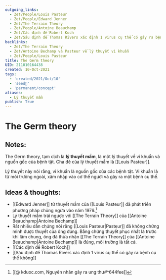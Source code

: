 ```yaml
---
outgoing_links:
  - Zet/People/Louis Pasteur
  - Zet/People/Edward Jenner
  - Zet/The Terrain Theory
  - Zet/People/Antoine Beauchamp
  - Zet/Các định đề Robert Koch
  - Zet/Sáu định đề Thomas Rivers xác định 1 virus cụ thể có gây ra bệnh cụ thể không
backlinks:
  - Zet/The Terrain Theory
  - Zet/Antoine Bechamp và Pasteur về lý thuyết vi khuẩn
  - Zet/People/Louis Pasteur
title: The Germ theory
UID: 211010164438
created: 10-Oct-2021
tags:
  - 'created/2021/Oct/10'
  - 'seed🥜'
  - 'permanent/concept'
aliases:
  - Lý thuyết mầm
publish: True
---
```

# The Germ theory

## Notes:
The Germ theory, tạm dịch là **lý thuyết mầm**, là một lý thuyết về vi khuẩn và nguồn gốc của bệnh tật. Cha đẻ của lý thuyết mầm là [[Louis Pasteur]].

Lý thuyết này nói rằng, vi khuẩn là nguồn gốc của các bệnh tật. Vi khuẩn là từ môi trường ngoài, xâm nhập vào cơ thể người và gây ra một bệnh cụ thể.

## Ideas & thoughts:
- [[Edward Jenner]] từ thuyết mầm của [[Louis Pasteur]] đã phát triển phương pháp chủng ngừa vào năm 1976.[^edward]
- Lý thuyết mầm trái ngược với [[The Terrain Theory]] của [[Antoine Beauchamp|Antoine Bechamp]]
- Rất nhiều dẫn chứng nói rằng [[Louis Pasteur|Pasteur]] đã không chứng minh được thuyết của ông đúng. Bằng chứng thuyết phục nhất là trước khi lâm chung, ông đã thừa nhận [[The Terrain Theory]] của [[Antoine Beauchamp|Antoine Bechamp]] là đúng, môi trường là tất cả.
- [[Các định đề Robert Koch]]
- [[Sáu định đề Thomas Rivers xác định 1 virus cụ thể có gây ra bệnh cụ thể không]]

[^edward]: [[@ kduoc.com, Nguyên nhân gây ra ung thư#^644fee]]


